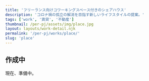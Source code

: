 ```yaml
---
title: 'フリーランス向けコワーキングスペース付きのシェアハウス'
description: 'コロナ禍の孤立の解消を目指す新しいライフスタイルの提案。'
tags: ['work', '賃貸', '不動産']
thumbnail: /per-pj/assets/img/place.jpg
layout: layouts/work-detail.njk
permalink: '/per-pj/works/place/'
slug: 'place'
---
```


## 作成中

現在、準備中。
